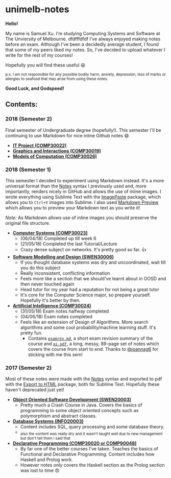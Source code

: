 # unimelb-notes

**Hello!**

My name is Samuel Xu. I'm studying Computing Systems and Software at The Unviersity of Melbourne.
dfdfffdfdf
I've always enjoyed making notes before an exam. Although I've been a decidedly average student, I found that some of my peers liked my notes.
So, I've decided to upload whatever I write for the rest of my courses!

Hopefully you will find these useful :smiley:

<sub>p.s. I am not responsible for any possible bodily harm, anxiety, depression, loss of marks or allergies to seafood that may arise from using these notes.</sub>

**Good Luck, and Godspeed!**

## Contents:

### 2018 (Semester 2)

Final semester of Undergraduate degree (hopefully!). This semester I'll be continuing to use Markdown for nice inline Github notes :smile:
- [**IT Project (COMP30022)**](COMP30022)
- [**Graphics and Interactions (COMP30019)**](COMP30019)
- [**Models of Computation (COMP30026)**](COMP30026)

### 2018 (Semester 1)

This semester I decided to experiment using Markdown instead. It's a more universal format than the [Notes](https://packagecontrol.io/packages/Notes) syntax I previously used and, more importantly, renders nicely in GitHub and allows the use of inline images. I wrote everything using Sublime Text with the [ImagePaste](https://packagecontrol.io/packages/ImagePaste) package, which allows you to `Ctrl+V` images into Sublime. I also used [Markdown Preview](https://packagecontrol.io/packages/MarkdownPreview) which allows you to preview your Markdown text as you write it!

*Note:* As Markdown allows use of inline images you should preserve the original file structure.

- [**Computer Systems (COMP30023)**](COMP30023)
	- (06/04/18) Completed up till week 6
	- (21/05/18) Completed the last Tutorial/Lecture
	- Crazy dense subject on networks. It's pretty good so far. :+1:
- [**Software Modelling and Design (SWEN30006)**](SWEN30006)
	- If you thought database systems was dry and uncoordinated, wait till you do this subject
	- Really inconsistent, conflicting information
	- Feels more like a section that we should've learnt about in OOSD and then never touched again
	- Head tutor for my year had a reputation for not being a great tutor
	- It's core for the Computer Science major, so prepare yourself. Hopefully it's better by then.
- [**Artificial Intelligence (COMP30024)**](COMP30024)
	- (31/05/18) Exam notes halfway completed
	- (04/06/18) Exam notes completed
	- Feels like an extension of Design of Algorithms. More search algorithms and some cool probability/machine learning stuff. It's pretty fun.
		- Contains [`examrev.md`](COMP30024/examrev.md), a short exam revision summary of the course and [`ai.pdf`](COMP30024/ai.pdf), a long, messy, 89-page set of notes which covers the course from start to end. Thanks to [@joannag6](https://github.com/joannag6) for sticking with me this sem! 

### 2017 (Semester 2)

Most of these notes were made with the [Notes](https://packagecontrol.io/packages/Notes) syntax and exported to pdf with the [Export to HTML](https://packagecontrol.io/packages/ExportHtml) package, both for Sublime Text. Hopefully these haven't deprecated just yet!
- [**Object Oriented Software Development (SWEN20003)**](SWEN20003)
	- Pretty much a Crash Course in Java. Covers the basics of programming to some object oriented concepts such as polymorphism and abstract classes.
- [**Database Systems (INFO20003)**](INFO20003)
	- Content includes SQL, query processing and some database theory. 
	- <sub>also the content was really dry and it wasn't taught well due to new management but don't tell them i said that</sub>
- [**Declarative Programming (COMP30020 or COMP90048)**](COMP30020)
	- By far one of the better courses I've taken. Teaches the basics of Functional and Declarative Programming. Content includes how Haskell and Prolog work.
	- However notes only covers the Haskell section as the Prolog section was lost to time :disappointed:


